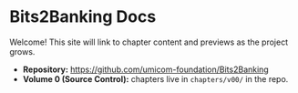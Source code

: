 # Bits2Banking Docs

Welcome! This site will link to chapter content and previews as the project grows.

- **Repository:** https://github.com/umicom-foundation/Bits2Banking  
- **Volume 0 (Source Control):** chapters live in `chapters/v00/` in the repo.


